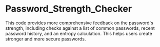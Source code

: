# Password_Strength_Checker
This code provides more comprehensive feedback on the password's strength, including checks against a list of common passwords, recent password history, and an entropy calculation. This helps users create stronger and more secure passwords.
